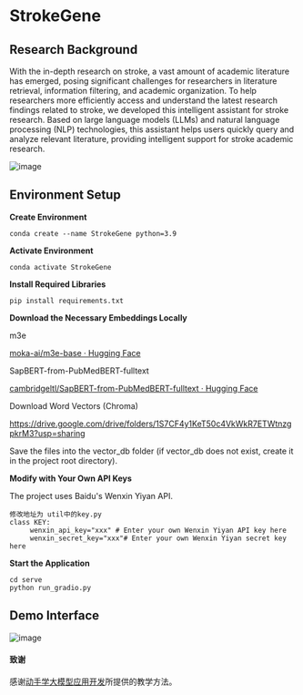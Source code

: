 # StrokeGene

## Research Background

With the in-depth research on stroke, a vast amount of academic literature has emerged, posing significant challenges for researchers in literature retrieval, information filtering, and academic organization. To help researchers more efficiently access and understand the latest research findings related to stroke, we developed this intelligent assistant for stroke research. Based on large language models (LLMs) and natural language processing (NLP) technologies, this assistant helps users quickly query and analyze relevant literature, providing intelligent support for stroke academic research.

![image](https://github.com/user-attachments/assets/85ce26d7-85dc-4d7d-b307-6920be3cf361)


## Environment Setup

**Create Environment**

```
conda create --name StrokeGene python=3.9
```

**Activate Environment**

```
conda activate StrokeGene
```

**Install Required Libraries**

```
pip install requirements.txt
```

**Download the Necessary Embeddings Locally**

m3e

[moka-ai/m3e-base · Hugging Face](https://huggingface.co/moka-ai/m3e-base)

SapBERT-from-PubMedBERT-fulltext

[cambridgeltl/SapBERT-from-PubMedBERT-fulltext · Hugging Face](https://huggingface.co/cambridgeltl/SapBERT-from-PubMedBERT-fulltext)

Download Word Vectors (Chroma)

https://drive.google.com/drive/folders/1S7CF4y1KeT50c4VkWkR7ETWtnzgpkrM3?usp=sharing

Save the files into the vector_db folder (if vector_db does not exist, create it in the project root directory).

**Modify with Your Own API Keys**

The project uses Baidu's Wenxin Yiyan API.

```
修改地址为 util中的key.py
class KEY:
     wenxin_api_key="xxx" # Enter your own Wenxin Yiyan API key here
     wenxin_secret_key="xxx"# Enter your own Wenxin Yiyan secret key here
```

**Start the Application**

```
cd serve
python run_gradio.py
```

## Demo Interface

![image](https://github.com/user-attachments/assets/cacb4ce4-49ef-4d59-a372-c22a44cc9cbd)


#### 致谢

感谢[动手学大模型应用开发](https://datawhalechina.github.io/llm-universe/#/)所提供的教学方法。

